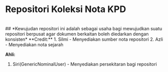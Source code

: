 #  Repositori Koleksi Nota KPD
<br>
## *Kewujudan repositori ini adalah sebagai usaha bagi mewujudkan suatu repositori berpusat agar dokumen berkaitan boleh diedarkan dengan konsisten*
**Credit:**
1. Silmi - Menyediakan sumber nota repositori
2. Azli  - Menyediakan nota sejarah

**Ahli:**
1. Siri(GenericNominalUser) - Menyediakan persekitaran bagi repositori
